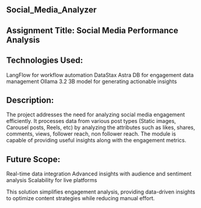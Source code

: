 ## Social_Media_Analyzer

## Assignment Title: Social Media Performance Analysis

## Technologies Used:
LangFlow for workflow automation
DataStax Astra DB for engagement data management
Ollama 3.2 3B model for generating actionable insights

## Description:
The project addresses the need for analyzing social media engagement efficiently. It processes data from various post types (Static images, Carousel posts, Reels, etc) by analyzing the attributes such as likes, shares, comments, views, follower reach, non follower reach. The module is capable of providing useful insights along with the engagement metrics.

## Future Scope:
Real-time data integration
Advanced insights with audience and sentiment analysis
Scalability for live platforms

This solution simplifies engagement analysis, providing data-driven insights to optimize content strategies while reducing manual effort.
